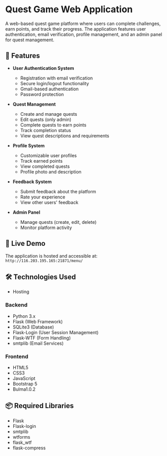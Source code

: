 # Quest Game Web Application

A web-based quest game platform where users can complete challenges, earn points, and track their progress. The application features user authentication, email verification, profile management, and an admin panel for quest management.

## 🌟 Features

- **User Authentication System**
  - Registration with email verification
  - Secure login/logout functionality
  - Gmail-based authentication
  - Password protection

- **Quest Management**
  - Create and manage quests
  - Edit quests (only admin)
  - Complete quests to earn points
  - Track completion status
  - View quest descriptions and requirements

- **Profile System**
  - Customizable user profiles
  - Track earned points
  - View completed quests
  - Profile photo and description

- **Feedback System**
  - Submit feedback about the platform
  - Rate your experience
  - View other users' feedback

- **Admin Panel**
  - Manage quests (create, edit, delete)
  - Monitor platform activity

## 🚀 Live Demo

The application is hosted and accessible at: `http://116.203.195.165:21871/menu/`

## 🛠 Technologies Used
- Hosting

### Backend
- Python 3.x
- Flask (Web Framework)
- SQLite3 (Database)
- Flask-Login (User Session Management)
- Flask-WTF (Form Handling)
- smtplib (Email Services)

### Frontend
- HTML5
- CSS3
- JavaScript
- Bootstrap 5
- Bulma1.0.2

## 📦 Required Libraries
- Flask
- Flask-login
- smtplib
- wtforms
- flask_wtf
- flask-compress

